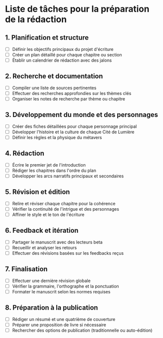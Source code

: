 # Liste de tâches pour la préparation de la rédaction

## 1. Planification et structure
- [ ] Définir les objectifs principaux du projet d'écriture
- [ ] Créer un plan détaillé pour chaque chapitre ou section
- [ ] Établir un calendrier de rédaction avec des jalons

## 2. Recherche et documentation
- [ ] Compiler une liste de sources pertinentes
- [ ] Effectuer des recherches approfondies sur les thèmes clés
- [ ] Organiser les notes de recherche par thème ou chapitre

## 3. Développement du monde et des personnages
- [ ] Créer des fiches détaillées pour chaque personnage principal
- [ ] Développer l'histoire et la culture de chaque Cité de Lumière
- [ ] Définir les règles et la physique du métavers

## 4. Rédaction
- [ ] Écrire le premier jet de l'introduction
- [ ] Rédiger les chapitres dans l'ordre du plan
- [ ] Développer les arcs narratifs principaux et secondaires

## 5. Révision et édition
- [ ] Relire et réviser chaque chapitre pour la cohérence
- [ ] Vérifier la continuité de l'intrigue et des personnages
- [ ] Affiner le style et le ton de l'écriture

## 6. Feedback et itération
- [ ] Partager le manuscrit avec des lecteurs beta
- [ ] Recueillir et analyser les retours
- [ ] Effectuer des révisions basées sur les feedbacks reçus

## 7. Finalisation
- [ ] Effectuer une dernière révision globale
- [ ] Vérifier la grammaire, l'orthographe et la ponctuation
- [ ] Formater le manuscrit selon les normes requises

## 8. Préparation à la publication
- [ ] Rédiger un résumé et une quatrième de couverture
- [ ] Préparer une proposition de livre si nécessaire
- [ ] Rechercher des options de publication (traditionnelle ou auto-édition)
